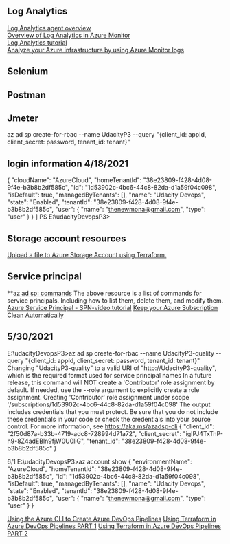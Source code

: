  ## Log Analytics 
[Log Analytics agent overview](https://docs.microsoft.com/en-us/azure/azure-monitor/agents/log-analytics-agent)  
[Overview of Log Analytics in Azure Monitor](https://docs.microsoft.com/en-us/azure/azure-monitor/logs/log-analytics-overview)  
[Log Analytics tutorial](https://docs.microsoft.com/en-us/azure/azure-monitor/logs/log-analytics-tutorial)  
[Analyze your Azure infrastructure by using Azure Monitor logs](https://docs.microsoft.com/en-us/learn/modules/analyze-infrastructure-with-azure-monitor-logs/?WT.mc_id=cloudskillschallenge_8351edfe-a67a-46d4-81cd-6439844b72ac)  
## Selenium

## Postman

## Jmeter


az ad sp create-for-rbac --name UdacityP3 --query "{client_id: appId, client_secret: password, tenant_id: tenant}"

## login information 4/18/2021
{
    "cloudName": "AzureCloud",
    "homeTenantId": "38e23809-f428-4d08-9f4e-b3b8b2df585c",
    "id": "1d53902c-4bc6-44c8-82da-d1a59f04c098",
    "isDefault": true,
    "managedByTenants": [],
    "name": "Udacity Devops",
    "state": "Enabled",
    "tenantId": "38e23809-f428-4d08-9f4e-b3b8b2df585c",
    "user": {
      "name": "thenewmona@gmail.com",
      "type": "user"
    }
  }
]
PS E:\udacityDevopsP3>


## Storage account resources   
[Upload a file to Azure Storage Account using Terraform.](https://www.youtube.com/watch?v=zrVFl2Yfuxs)
## Service principal 
**[az ad sp: commands](https://docs.microsoft.com/en-us/cli/azure/ad/sp?view=azure-cli-latest)
The above resource is a list of commands for service principals. 
Including how to list them, delete them, and modify them. 
[Azure Service Principal - SPN-video tutorial](https://www.youtube.com/watch?v=-F9yzj4Kjeo)
[Keep your Azure Subscription Clean Automatically](https://dev.to/azure/keep-your-azure-subscription-clean-automatically-mmi)

## 5/30/2021

E:\udacityDevopsP3>az ad sp create-for-rbac --name UdacityP3-quality --query "{client_id: appId, client_secret: password, tenant_id: tenant}"
Changing "UdacityP3-quality" to a valid URI of "http://UdacityP3-quality", which is the required format used for service principal names
In a future release, this command will NOT create a 'Contributor' role assignment by default. If needed, use the --role argument to explicitly create a role assignment.
Creating 'Contributor' role assignment under scope '/subscriptions/1d53902c-4bc6-44c8-82da-d1a59f04c098'
The output includes credentials that you must protect. Be sure that you do not include these credentials in your code or check the credentials into your source control. For more information, see https://aka.ms/azadsp-cli
{
  "client_id": "2f50d87a-b33b-4719-adc8-728994d71a72",
  "client_secret": "igIPJ4TxTnP-h9-8Z4adEBln9fjW0U0liG",
  "tenant_id": "38e23809-f428-4d08-9f4e-b3b8b2df585c"
}

6/1 
E:\udacityDevopsP3>az account show
{
  "environmentName": "AzureCloud",
  "homeTenantId": "38e23809-f428-4d08-9f4e-b3b8b2df585c",
  "id": "1d53902c-4bc6-44c8-82da-d1a59f04c098",
  "isDefault": true,
  "managedByTenants": [],
  "name": "Udacity Devops",
  "state": "Enabled",
  "tenantId": "38e23809-f428-4d08-9f4e-b3b8b2df585c",
  "user": {
    "name": "thenewmona@gmail.com",
    "type": "user"
  }
}

  [Using the Azure CLI to Create Azure DevOps Pipelines](https://www.youtube.com/watch?v=jz-1RUNy1Rg)
  [Using Terraform in Azure DevOps Pipelines PART 1](https://www.youtube.com/watch?v=kqwzqWcSCYM&list=PL5uEazNEXQMIE3wgtVw5uICq2rxRe8VI9)
  [Using Terraform in Azure DevOps Pipelines PART 2](https://www.youtube.com/watch?v=x631jUw1J04)